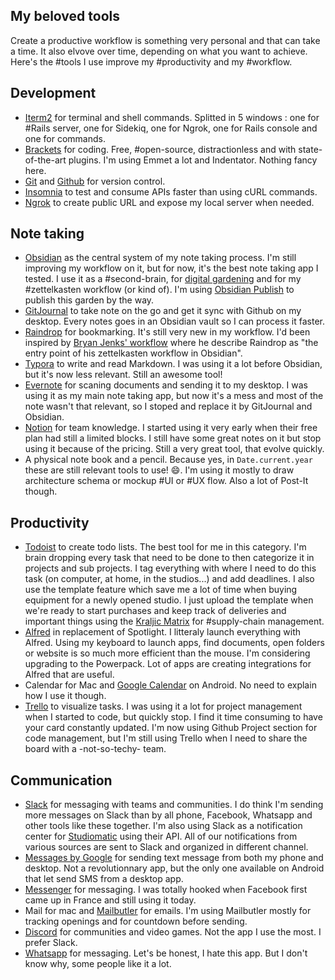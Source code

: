 ## My beloved tools

Create a productive workflow is something very personal and that can take a time. It also elvove over time, depending on what you want to achieve. 
Here's the #tools I use improve my #productivity and my #workflow. 

## Development
- [Iterm2](https://iterm2.com/) for terminal and shell commands. Splitted in 5 windows : one for #Rails server, one for Sidekiq, one for Ngrok, one for Rails console and one for commands. 
- [Brackets](http://brackets.io/) for coding. Free, #open-source, distractionless and with state-of-the-art plugins. I'm using Emmet a lot and Indentator. Nothing fancy here. 
- [Git](https://git-scm.com/) and [Github](https://github.com/) for version control.
- [Insomnia](https://insomnia.rest/) to test and consume APIs faster than using cURL commands. 
- [Ngrok](https://ngrok.com/) to create public URL and expose my local server when needed.

## Note taking
- [Obsidian](https://obsidian.md/) as the central system of my note taking process. I'm still improving my workflow on it, but for now, it's the best note taking app I tested. I use it as a #second-brain, for [digital gardening](Digital%20garden.md) and for my #zettelkasten workflow (or kind of). I'm using [Obsidian Publish](https://obsidian.md/publish) to publish this garden by the way. 
- [GitJournal](https://gitjournal.io/) to take note on the go and get it sync with Github on my desktop. Every notes goes in an Obsidian vault so I can process it faster. 
- [Raindrop](https://raindrop.io/) for bookmarking. It's still very new in my workflow. I'd been inspired by [Bryan Jenks' workflow](https://www.youtube.com/watch?v=902nV-gGb9U) where he describe Raindrop as "the entry point of his zettelkasten workflow in Obsidian". 
- [Typora](https://typora.io/) to write and read Markdown. I was using it a lot before Obsidian, but it's now less relevant. Still an awesome tool!
- [Evernote](https://evernote.com/) for scaning documents and sending it to my desktop. I was using it as my main note taking app, but now it's a mess and most of the note wasn't that relevant, so I stoped and replace it by GitJournal and Obsidian. 
- [Notion](https://www.notion.so/product) for team knowledge. I started using it very early when their free plan had still a limited blocks. I still have some great notes on it but stop using it because of the pricing. Still a very great tool, that evolve quickly. 
- A physical note book and a pencil. Because yes, in `Date.current.year` these are still relevant tools to use! 😄. I'm using it mostly to draw architecture schema or mockup #UI or #UX flow. Also a lot of Post-It though. 

## Productivity
- [Todoist](https://todoist.com/) to create todo lists. The best tool for me in this category. I'm brain dropping every task that need to be done to then categorize it in projects and sub projects. I tag everything with where I need to do this task (on computer, at home, in the studios...) and add deadlines. I also use the template feature which save me a lot of time when buying equipment for a newly opened studio. I just upload the template when we're ready to start purchases and keep track of deliveries and important things using the [Kraljic Matrix](https://en.wikipedia.org/wiki/Kraljic_matrix) for #supply-chain management. 
- [Alfred](https://www.alfredapp.com/) in replacement of Spotlight. I litteraly launch everything with Alfred. Using my keyboard to launch apps, find documents, open folders or website is so much more efficient than the mouse. I'm considering upgrading to the Powerpack. Lot of apps are creating integrations for Alfred that are useful. 
- Calendar for Mac and [Google Calendar](https://www.google.com/calendar/about/) on Android. No need to explain how I use it though. 
- [Trello](https://trello.com/en) to visualize tasks. I was using it a lot for project management when I started to code, but quickly stop. I find it time consuming to have your card constantly updated. I'm now using Github Project section for code management, but I'm still using Trello when I need to share the board with a -not-so-techy- team. 

## Communication
- [Slack](https://slack.com/intl/en-fr/) for messaging with teams and communities. I do think I'm sending more messages on Slack than by all phone, Facebook, Whatsapp and other tools like these together. I'm also using Slack as a notification center for [Studiomatic](https://www.studiomatic.co) using their API. All of our notifications from various sources are sent to Slack and organized in different channel.
- [Messages by Google](https://messages.google.com/) for sending text message from both my phone and desktop. Not a revolutionnary app, but the only one available on Android that let send SMS from a desktop app. 
- [Messenger](https://www.messenger.com/) for messaging. I was totally hooked when Facebook first came up in France and still using it today.
- Mail for mac and [Mailbutler](https://www.mailbutler.io/) for emails. I'm using Mailbutler mostly for tracking openings and for countdown before sending. 
- [Discord](https://discord.com/) for communities and video games. Not the app I use the most. I prefer Slack. 
- [Whatsapp](https://www.whatsapp.com/) for messaging. Let's be honest, I hate this app. But I don't know why, some people like it a lot. 